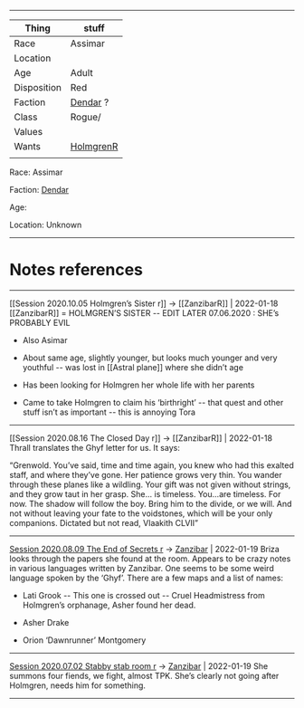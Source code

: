 ***
| Thing       | stuff                   |
| ----------- | ----------------------- |
| Race        | Assimar                 |
| Location    |                         |
| Age         | Adult                   |
| Disposition | Red                     |
| Faction     | [Dendar](Dendar.md) ?   |
| Class       | Rogue/                  |
| Values      |                         |
| Wants       | [HolmgrenR](HolmgrenR.md) |
|             |                         |


Race: Assimar

Faction: [Dendar](Dendar.md)

Age:

Location: Unknown



---
# Notes references
---

[[Session 2020.10.05 Holmgren’s Sister r]] -> [[ZanzibarR]] | 2022-01-18
[[ZanzibarR]] = HOLMGREN’S SISTER -- EDIT LATER 07.06.2020 : SHE’s PROBABLY EVIL

-   Also Asimar
    
-   About same age, slightly younger, but looks much younger and very youthful -- was lost in [[Astral plane]] where she didn’t age
    
-   Has been looking for Holmgren her whole life with her parents
    
-   Came to take Holmgren to claim his ‘birthright’ -- that quest and other stuff isn’t as important -- this is annoying Tora

---

[[Session 2020.08.16 The Closed Day r]] -> [[ZanzibarR]] | 2022-01-18
Thrall translates the Ghyf letter for us. It says:

“Grenwold. You’ve said, time and time again, you knew who had this exalted staff, and where they’ve gone. Her patience grows very thin. You wander through these planes like a wildling. Your gift was not given without strings, and they grow taut in her grasp. She... is timeless. You...are timeless. For now. The shadow will follow the boy. Bring him to the divide, or we will. And not without leaving your fate to the voidstones, which will be your only companions. Dictated but not read, Vlaakith CLVII”

---

[Session 2020.08.09 The End of Secrets r](../sessions/notes_matteo_brianedit/Session%202020.08.09%20The%20End%20of%20Secrets%20r.md) -> [Zanzibar](TheWik-main/people/Zanzibar.md) | 2022-01-19
Briza looks through the papers she found at the room. Appears to be crazy notes in various languages written by Zanzibar. One seems to be some weird language spoken by the ‘Ghyf’. There are a few maps and a list of names:

-   Lati Grook -- This one is crossed out -- Cruel Headmistress from Holmgren’s orphanage, Asher found her dead.
    
-   Asher Drake
    
-   Orion ‘Dawnrunner’ Montgomery

---

[Session 2020.07.02 Stabby stab room r](../sessions/notes_matteo_brianedit/Session%202020.07.02%20Stabby%20stab%20room%20r.md) -> [Zanzibar](TheWik-main/people/Zanzibar.md) | 2022-01-19
She summons four fiends, we fight, almost TPK. She’s clearly not going after Holmgren, needs him for something.

---
